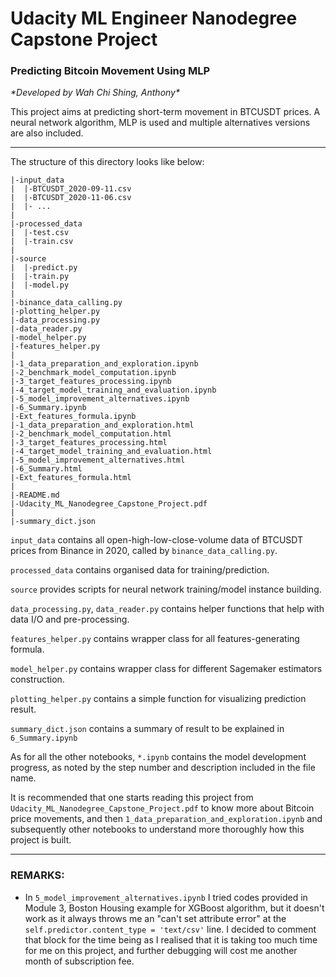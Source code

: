 # Udacity ML Engineer Nanodegree Capstone Project
### Predicting Bitcoin Movement Using MLP
_\*Developed by Wah Chi Shing, Anthony\*_

This project aims at predicting short-term movement in BTCUSDT prices. A neural network algorithm, MLP is used and multiple alternatives versions are also included. 

---

The structure of this directory looks like below:

```
|-input_data
|  |-BTCUSDT_2020-09-11.csv
|  |-BTCUSDT_2020-11-06.csv
|  |- ...
|
|-processed_data
|  |-test.csv
|  |-train.csv
|
|-source
|  |-predict.py
|  |-train.py
|  |-model.py
|
|-binance_data_calling.py
|-plotting_helper.py
|-data_processing.py
|-data_reader.py
|-model_helper.py
|-features_helper.py
|
|-1_data_preparation_and_exploration.ipynb
|-2_benchmark_model_computation.ipynb
|-3_target_features_processing.ipynb
|-4_target_model_training_and_evaluation.ipynb
|-5_model_improvement_alternatives.ipynb
|-6_Summary.ipynb
|-Ext_features_formula.ipynb
|-1_data_preparation_and_exploration.html
|-2_benchmark_model_computation.html
|-3_target_features_processing.html
|-4_target_model_training_and_evaluation.html
|-5_model_improvement_alternatives.html
|-6_Summary.html
|-Ext_features_formula.html
|
|-README.md
|-Udacity_ML_Nanodegree_Capstone_Project.pdf
|
|-summary_dict.json
```

`input_data` contains all open-high-low-close-volume data of BTCUSDT prices from Binance in 2020, called by `binance_data_calling.py`.

`processed_data` contains organised data for training/prediction.

`source` provides scripts for neural network training/model instance building. 

`data_processing.py`, `data_reader.py` contains helper functions that help with data I/O and pre-processing.

`features_helper.py` contains wrapper class for all features-generating formula.

`model_helper.py` contains wrapper class for different Sagemaker estimators construction.

`plotting_helper.py` contains a simple function for visualizing prediction result.

`summary_dict.json` contains a summary of result to be explained in `6_Summary.ipynb`

As for all the other notebooks, `*.ipynb` contains the model development progress, as noted by the step number and description included in the file name.

It is recommended that one starts reading this project from `Udacity_ML_Nanodegree_Capstone_Project.pdf` to know more about Bitcoin price movements, and then `1_data_preparation_and_exploration.ipynb` and subsequently other notebooks to understand more thoroughly how this project is built. 

---

### REMARKS:

- In `5_model_improvement_alternatives.ipynb` I tried codes provided in Module 3, Boston Housing example for XGBoost algorithm, but it doesn't work as it always throws me an "can't set attribute error" at the `self.predictor.content_type = 'text/csv'` line. I decided to comment that block for the time being as I realised that it is taking too much time for me on this project, and further debugging will cost me another month of subscription fee.



